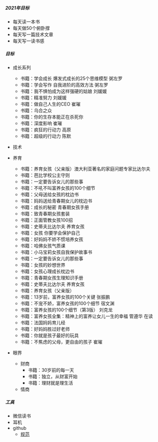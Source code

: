 ##### 2021年目标
- 每天读一本书
- 每天做50个俯卧撑
- 每天写一篇技术文章
- 每天写一读书感


##### 目标
- 成长系列
  - 书籍：学会成长 爆发式成长的25个思维模型 粥左罗
  - 书籍：学会写作 自我进阶的高效方法 粥左罗
  - 书籍：我不惧怕成为这样强硬的姑娘 刘媛媛
  - 书籍：精准努力 刘媛媛
  - 书籍：做自己人生的CEO 崔璀
  - 书籍：乌合之众
  - 书籍：你的生存本能正在杀死你
  - 书籍：深度影响 崔璀
  - 书籍：疯狂的行动力 高原
  - 书籍：超级的行动力 陈默
- 技术

- 养育
  - 书籍：养育女孩（父亲版）澳大利亚著名的家庭问题专家比达尔夫
  - 书籍：芭比学校公主守则
  - 书籍：一定要告诉女儿的那些事
  - 书籍：不吼不叫富养女孩的100个细节
  - 书籍：父母送给女孩的枕边书
  - 书籍：妈妈送给青春期女儿的枕边书
  - 书籍：成长的秘密 青春期女孩手册
  - 书籍：致青春期女孩套装
  - 书籍：正面管教女孩100招
  - 书籍：史蒂夫比达尔夫 养育女孩
  - 书籍：女孩 你要学会保护自己
  - 书籍：好妈妈不娇不惯培养女孩
  - 书籍：哈佛女孩气质课
  - 书籍：小马宝莉女孩自我保护故事书
  - 书籍：一定要告诉女儿的那些事
  - 书籍：女孩的妙想世界
  - 书籍：女孩心理成长枕边书
  - 书籍：青春期女孩生理知识手册
  - 书籍：史蒂夫比达尔夫 养育女孩
  - 书籍：养育女孩（父亲版）
  - 书籍：13岁前，富养女孩的100个关键 张振鹏
  - 书籍：不宠不娇，富养女孩的100个细节 宿文渊
  - 书籍：富养女孩的100个细节（第3版） 刘克龙
  - 书籍：富养女孩全集：精神上的富养让女儿一生的幸福 管遵华 在读
  - 书籍：法国妈妈育儿经
  - 书籍：好妈妈胜过好老师
  - 书籍：你就是孩子最好的玩具
  - 书籍：不焦虑的父母，更自由的孩子 崔璀
- 眼界
  - 财商
    - 书籍：30岁前的每一天
    - 书籍：独立，从财富开始
    - 书籍：理财就是理生活
  - 情商

##### 工具
- 微信读书
- 耳机
- github
  - [规范](https://github.com/ruanyf/document-style-guide)
